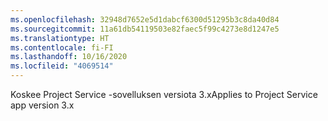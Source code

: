 ```yaml
---
ms.openlocfilehash: 32948d7652e5d1dabcf6300d51295b3c8da40d84
ms.sourcegitcommit: 11a61db54119503e82faec5f99c4273e8d1247e5
ms.translationtype: HT
ms.contentlocale: fi-FI
ms.lasthandoff: 10/16/2020
ms.locfileid: "4069514"
---
```

<span data-ttu-id="e1812-101">Koskee Project Service -sovelluksen versiota 3.x</span><span class="sxs-lookup"><span data-stu-id="e1812-101">Applies to Project Service app version 3.x</span></span>
